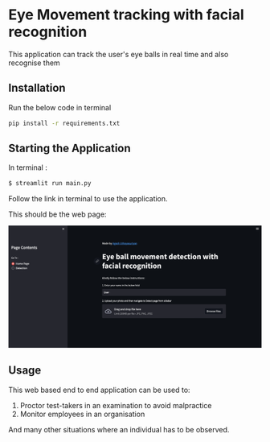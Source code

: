 # Eye Movement tracking with facial recognition

This application can track the user's eye balls in real time and also recognise them

## Installation

Run the below code in terminal

```bash
pip install -r requirements.txt
```

## Starting the Application

In terminal :

```bash
$ streamlit run main.py
```

Follow the link in terminal to use the application.

This should be the web page:

![1663159567820](image/README/1663159567820.png)

## Usage

This web based end to end application can be used to:

1. Proctor test-takers in an examination to avoid malpractice
2. Monitor employees in an organisation

And many other situations where an individual has to be observed.

